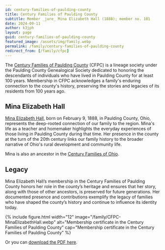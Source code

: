 ```yaml
---
id: century-families-of-paulding-county
title: Century Families of Paulding County
subtitle: Member _jure_ Mina Elizabeth Hall (1888); member no. 101
date: 2024-09-11
author: k3jph
layout: page
guid: century-families-of-paulding-county
featured_image: /assets/img/family.webp
permalink: /family/century-families-of-paulding-county
redirect_from: [/family/cfpc]
---
```


The [Century Families of Paulding County](https://www.pauldingcountyogs.org/)
(CFPC) is a lineage society under the Paulding County Genealogical Society
dedicated to honoring the descendants of individuals who have lived in Paulding
County for at least 100 years. Membership in CFPC acknowledges a family's
enduring connection to the county's history, preserving the stories and legacies
of its residents from 100 years ago.

## Mina Elizabeth Hall

[Mina Elizabeth Hall](https://www.wikitree.com/wiki/Hall-1398), born on February
9, 1888, in Paulding County, Ohio, represents the deep-rooted connection of our
family to the region. Mina's life as a teacher and homemaker highlights the
everyday experiences of those living in Paulding County during that time. Her
presence in the county at the turn of the 20th century links our family history
to the broader narrative of Ohio's rural development and community life.

Mina is also an ancestor in the [Century Families of Ohio](/family/ogs/cfo).

## Legacy

Mina Elizabeth Hall’s membership in the Century Families of Paulding County
honors her role in the county’s heritage and ensures that her story, along with
those of other ancestors, is preserved for future generations. Her documented
presence and contributions exemplify the legacy of families who have shaped the
county’s history and continue to influence its identity today.

{% include figure.html width="12"
   image="/family/CFPC-MinaElizabethHall.webp" 
   alt="Membership certificate in the Century Families of Paulding County"
   cap="Membership certificate in the Century Families of Paulding County" %}
   
Or you can [download the PDF here](/assets/docs/family/CFPC-MinaElizabethHall.pdf).
